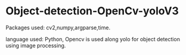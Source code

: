 # Object-detection-OpenCv-yoloV3
Packages used: cv2,numpy,argparse,time. 

language used: Python, Opencv is used along yolo for object detection using image processing.
